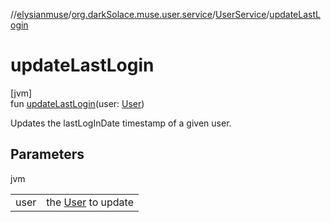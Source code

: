 //[elysianmuse](../../../index.md)/[org.darkSolace.muse.user.service](../index.md)/[UserService](index.md)/[updateLastLogin](update-last-login.md)

# updateLastLogin

[jvm]\
fun [updateLastLogin](update-last-login.md)(user: [User](../../org.darkSolace.muse.user.model/-user/index.md))

Updates the lastLogInDate timestamp of a given user.

## Parameters

jvm

| | |
|---|---|
| user | the [User](../../org.darkSolace.muse.user.model/-user/index.md) to update |
